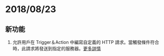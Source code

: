 # 2018/08/23

## 新功能
1. 允許用戶在 Trigger＆Action 中編寫自定義的 HTTP 請求。當觸發條件符合時，此請求將發送到指定的服務器。[更多詳情](../tutorial/setting_notification)
